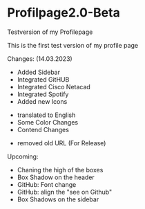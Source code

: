 # Profilpage2.0-Beta
Testversion of my Profilepage

This is the first test version of my profile page

Changes: (14.03.2023)
+ Added Sidebar
+ Integrated GitHUB
+ Integrated Cisco Netacad
+ Integrated Spotify
+ Added new Icons
* translated to English
* Some Color Changes
* Contend Changes
- removed old URL (For Release)


Upcoming:
* Chaning the high of the boxes
* Box Shadow on the header
* GitHub: Font change
* GitHub: align the "see on Github"
* Box Shadows on the sidebar
